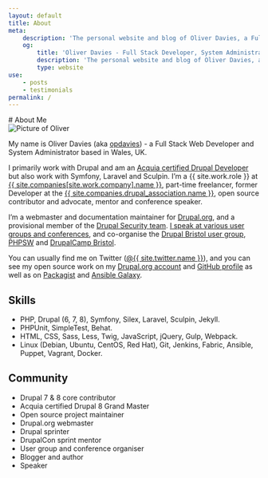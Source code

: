 ```yaml
---
layout: default
title: About
meta:
    description: 'The personal website and blog of Oliver Davies, a Full Stack Developer and System Administrator from Wales, UK.'
    og:
        title: 'Oliver Davies - Full Stack Developer, System Administrator, PHP and Drupal specialist'
        description: 'The personal website and blog of Oliver Davies, a Full Stack Developer and System Administrator from Wales, UK.'
        type: website
use:
    - posts
    - testimonials
permalink: /
---
```

<div class="markdown" markdown="1">
# About Me

<div class="mb-4 w-1/3 sm:w-1/4 lg:w-1/6">
    <img
        src="{{ site.images_url }}{{ site.avatar.url }}"
        alt="Picture of Oliver"
        class="avatar"
    >
</div>

My name is Oliver Davies (aka [opdavies][1]) - a Full Stack Web Developer and System Administrator based in Wales, UK.

I primarily work with Drupal and am an [Acquia certified Drupal Developer][41] but also work with Symfony, Laravel and Sculpin. I’m a {{ site.work.role }} at [{{ site.companies[site.work.company].name }}][20], part-time freelancer, former Developer at the [{{ site.companies.drupal_association.name }}][39], open source contributor and advocate, mentor and conference speaker.

I’m a webmaster and documentation maintainer for [Drupal.org][42], and a provisional member of the [Drupal Security team][14]. [I speak at various user groups and conferences][40], and co-organise the [Drupal Bristol user group][15], [PHPSW][17] and [DrupalCamp Bristol][18].

You can usually find me on Twitter ([@{{ site.twitter.name }}][21]), and you can see my open source work on my [Drupal.org account][22] and [GitHub profile][23] as well as on [Packagist][24] and [Ansible Galaxy][25].

## Skills

- PHP, Drupal (6, 7, 8), Symfony, Silex, Laravel, Sculpin, Jekyll.
- PHPUnit, SimpleTest, Behat.
- HTML, CSS, Sass, Less, Twig, JavaScript, jQuery, Gulp, Webpack.
- Linux (Debian, Ubuntu, CentOS, Red Hat), Git, Jenkins, Fabric, Ansible, Puppet, Vagrant, Docker.

## Community

- Drupal 7 & 8 core contributor
- Acquia certified Drupal 8 Grand Master
- Open source project maintainer
- Drupal.org webmaster
- Drupal sprinter
- DrupalCon sprint mentor
- User group and conference organiser
- Blogger and author
- Speaker
</div>

[1]: https://www.google.com/#q=opdavies
[2]: https://www.drupal.org
[3]: http://symfony.com
[4]: http://git-scm.com
[5]: https://en.wikipedia.org/wiki/Linux
[6]: http://www.ansible.com
[7]: https://assoc.drupal.org
[8]: https://www.microserve.io
[9]: http://precedent.com
[10]: http://www.nomensa.com
[11]: https://www.drupal.org/u/opdavies/issue-credits/3060
[12]: https://www.drupal.org/project/user/381388
[13]: https://www.drupal.org/user/381388/people-mentored
[14]: https://www.drupal.org/security-team
[15]: https://www.drupalbristol.org.uk
[16]: https://groups.drupal.org/wales-uk
[17]: https://phpsw.uk
[18]: https://www.drupalcampbristol.co.uk
[19]: {{site.url}}/talks/
[20]: {{site.companies[site.work.company].url}}?utm_source={{site.short_url}}&utm_medium=about-bio
[21]: {{site.twitter.url}}
[22]: {{site.drupalorg.url_new}}
[23]: {{site.github.url}}
[24]: {{site.packagist.url}}
[25]: {{site.ansible_galaxy.url}}
[26]: {{site.speakerdeck.url}}
[27]: {{site.linkedin.url}}
[28]: {{site.youtube.channel_url}}
[29]: http://silex.sensiolabs.org
[30]: https://laravel.com
[31]: https://sculpin.io
[32]: https://docs.puppet.com/guides/faq.html#what-is-puppet
[33]: {{site.joindin.url}}
[34]: https://www.ctidigital.com
[35]: {{site.wordpress.url}}
[36]: https://www.reddit.com/user/opdavies
[37]: http://stackoverflow.com/users/3012648/opdavies
[38]: https://disqus.com/by/opdavies
[39]: {{site.companies.drupal_association.url}}
[40]: {{site.url}}/talks
[41]: https://certification.acquia.com/user/1647756
[42]: https://www.drupal.org
